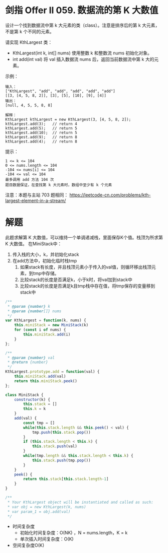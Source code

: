 # 剑指 Offer II 059. 数据流的第 K 大数值
设计一个找到数据流中第 k 大元素的类（class）。注意是排序后的第 k 大元素，不是第 k 个不同的元素。

请实现 KthLargest 类：

- KthLargest(int k, int[] nums) 使用整数 k 和整数流 nums 初始化对象。
- int add(int val) 将 val 插入数据流 nums 后，返回当前数据流中第 k 大的元素。
 

示例：

```
输入：
["KthLargest", "add", "add", "add", "add", "add"]
[[3, [4, 5, 8, 2]], [3], [5], [10], [9], [4]]
输出：
[null, 4, 5, 5, 8, 8]

解释：
KthLargest kthLargest = new KthLargest(3, [4, 5, 8, 2]);
kthLargest.add(3);   // return 4
kthLargest.add(5);   // return 5
kthLargest.add(10);  // return 5
kthLargest.add(9);   // return 8
kthLargest.add(4);   // return 8
```

提示：

```
1 <= k <= 104
0 <= nums.length <= 104
-104 <= nums[i] <= 104
-104 <= val <= 104
最多调用 add 方法 104 次
题目数据保证，在查找第 k 大元素时，数组中至少有 k 个元素
```

注意：本题与主站 703 题相同： https://leetcode-cn.com/problems/kth-largest-element-in-a-stream/


# 解题
此题求解第 K 大数值，可以维持一个单调递减栈，里面保存K个值。栈顶为所求第 K 大数值。
在MiniStack中：
1. 传入栈的大小，k，并初始化stack
2. 在add方法中，初始化临时栈tmp
   1. 如果stack有长度，并且栈顶元素小于传入的val值，则循环移出栈顶元素，到tmp中存储。
   2. 比较stack的长度是否满足k，小于k时，将val加到stack中
   3. 比较stack的长度是否满足k且tmp栈中存在值，将tmp保存的变量移到stack中
```js
/**
 * @param {number} k
 * @param {number[]} nums
 */
var KthLargest = function(k, nums) {
    this.miniStack = new MiniStack(k)
    for (const i of nums) {
        this.miniStack.add(i)
    }
};

/** 
 * @param {number} val
 * @return {number}
 */
KthLargest.prototype.add = function(val) {
    this.miniStack.add(val)
    return this.miniStack.peek()
};

class MiniStack {
    constructor(k) {
        this.stack = []
        this.k = k
    }
    add(val) {
        const tmp = []
        while(this.stack.length && this.peek() < val) {
            tmp.push(this.stack.pop())
        }
        if (this.stack.length < this.k) {
            this.stack.push(val)
        }
        while(tmp.length && this.stack.length < this.k) {
            this.stack.push(tmp.pop())
        }
    }
    peek() {
        return this.stack[this.stack.length-1]
    }
}

/**
 * Your KthLargest object will be instantiated and called as such:
 * var obj = new KthLargest(k, nums)
 * var param_1 = obj.add(val)
 */
```
- 时间复杂度
  - 初始化时间复杂度：O(NK) ，N = nums.length，K = k
  - 单次插入时间复杂度：O(K)
- 空间复杂度O(K)